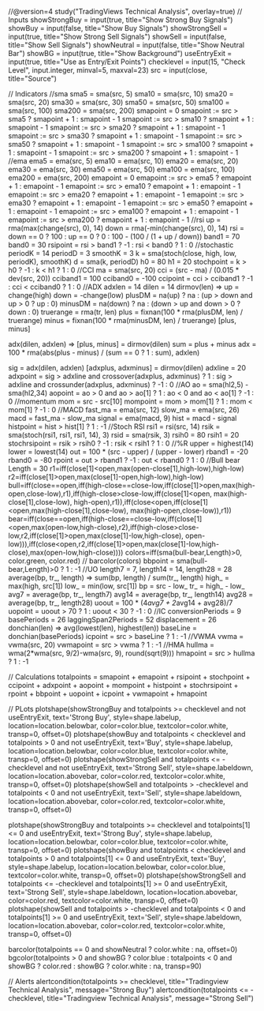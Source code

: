 //@version=4
study("TradingViews Technical Analysis", overlay=true)
// Inputs
showStrongBuy = input(true, title="Show Strong Buy Signals")
showBuy = input(false, title="Show Buy Signals")
showStrongSell = input(true, title="Show Strong Sell Signals")
showSell = input(false, title="Show Sell Signals")
showNeutral = input(false, title="Show Neutral Bar")
showBG = input(true, title="Show Background")
useEntryExit = input(true, title="Use as Entry/Exit Points")
checklevel = input(15, "Check Level", input.integer, minval=5, maxval=23)
src = input(close, title="Source")

// Indicators
//sma
sma5 = sma(src, 5)
sma10 = sma(src, 10)
sma20 = sma(src, 20)
sma30 = sma(src, 30)
sma50 = sma(src, 50)
sma100 = sma(src, 100)
sma200 = sma(src, 200)
smapoint = 0
smapoint := src > sma5 ? smapoint + 1 : smapoint - 1
smapoint := src > sma10 ? smapoint + 1 : smapoint - 1
smapoint := src > sma20 ? smapoint + 1 : smapoint - 1
smapoint := src > sma30 ? smapoint + 1 : smapoint - 1
smapoint := src > sma50 ? smapoint + 1 : smapoint - 1
smapoint := src > sma100 ? smapoint + 1 : smapoint - 1
smapoint := src > sma200 ? smapoint + 1 : smapoint - 1
//ema
ema5 = ema(src, 5)
ema10 = ema(src, 10)
ema20 = ema(src, 20)
ema30 = ema(src, 30)
ema50 = ema(src, 50)
ema100 = ema(src, 100)
ema200 = ema(src, 200)
emapoint = 0
emapoint := src > ema5 ? emapoint + 1 : emapoint - 1
emapoint := src > ema10 ? emapoint + 1 : emapoint - 1
emapoint := src > ema20 ? emapoint + 1 : emapoint - 1
emapoint := src > ema30 ? emapoint + 1 : emapoint - 1
emapoint := src > ema50 ? emapoint + 1 : emapoint - 1
emapoint := src > ema100 ? emapoint + 1 : emapoint - 1
emapoint := src > ema200 ? emapoint + 1 : emapoint - 1
//rsi
up = rma(max(change(src), 0), 14)
down = rma(-min(change(src), 0), 14)
rsi = down == 0 ? 100 : up == 0 ? 0 : 100 - (100 / (1 + up / down))
band1 = 70
band0 = 30
rsipoint = rsi > band1 ? -1 : rsi < band0 ? 1 : 0
//stochastic
periodK = 14
periodD = 3
smoothK = 3
k = sma(stoch(close, high, low, periodK), smoothK)
d = sma(k, periodD)
h0 = 80
h1 = 20
stochpoint = k > h0 ? -1 : k < h1 ? 1 : 0
//CCI
ma = sma(src, 20)
cci = (src - ma) / (0.015 * dev(src, 20))
cciband1 = 100
cciband0 = -100
ccipoint = cci > cciband1 ? -1 : cci < cciband0 ? 1 : 0
//ADX
adxlen = 14
dilen = 14
dirmov(len) =>
	up = change(high)
	down = -change(low)
	plusDM = na(up) ? na : (up > down and up > 0 ? up : 0)
    minusDM = na(down) ? na : (down > up and down > 0 ? down : 0)
	truerange = rma(tr, len)
	plus = fixnan(100 * rma(plusDM, len) / truerange)
	minus = fixnan(100 * rma(minusDM, len) / truerange)
	[plus, minus]

adx(dilen, adxlen) =>
	[plus, minus] = dirmov(dilen)
	sum = plus + minus
	adx = 100 * rma(abs(plus - minus) / (sum == 0 ? 1 : sum), adxlen)

sig = adx(dilen, adxlen)
[adxplus, adxminus] = dirmov(dilen)
adxline = 20
adxpoint = sig > adxline and crossover(adxplus, adxminus) ? 1 : sig > adxline and crossunder(adxplus, adxminus) ? -1 : 0
//AO
ao = sma(hl2,5) - sma(hl2,34)
aopoint = ao > 0 and ao > ao[1] ? 1 : ao < 0 and ao < ao[1] ? -1 : 0
//momentum
mom = src - src[10]
mompoint = mom > mom[1] ? 1 : mom < mom[1] ? -1 : 0
//MACD
fast_ma = ema(src, 12)
slow_ma = ema(src, 26)
macd = fast_ma - slow_ma
signal = ema(macd, 9)
hist = macd - signal
histpoint = hist > hist[1] ? 1 : -1
//Stoch RSI
rsi1 = rsi(src, 14)
rsik = sma(stoch(rsi1, rsi1, rsi1, 14), 3)
rsid = sma(rsik, 3)
rsih0 = 80
rsih1 = 20
stochrsipoint = rsik > rsih0 ? -1 : rsik < rsih1 ? 1 : 0
//%R
upper = highest(14)
lower = lowest(14)
out = 100 * (src - upper) / (upper - lower)
rband1 = -20
rband0 = -80
rpoint = out > rband1 ? -1 : out < rband0 ? 1 : 0
//Bull bear
Length = 30
r1=iff(close[1]<open,max(open-close[1],high-low),high-low)
r2=iff(close[1]>open,max(close[1]-open,high-low),high-low)
bull=iff(close==open,iff(high-close==close-low,iff(close[1]>open,max(high-open,close-low),r1),iff(high-close>close-low,iff(close[1]<open, max(high-close[1],close-low), high-open),r1)),iff(close<open,iff(close[1]<open,max(high-close[1],close-low), max(high-open,close-low)),r1))
bear=iff(close==open,iff(high-close==close-low,iff(close[1]<open,max(open-low,high-close),r2),iff(high-close>close-low,r2,iff(close[1]>open,max(close[1]-low,high-close), open-low))),iff(close<open,r2,iff(close[1]>open,max(close[1]-low,high-close),max(open-low,high-close))))
colors=iff(sma(bull-bear,Length)>0, color.green, color.red)
// barcolor(colors)
bbpoint = sma(bull-bear,Length)>0 ? 1 : -1
//UO
length7 = 7,
length14 = 14,
length28 = 28
average(bp, tr_, length) => sum(bp, length) / sum(tr_, length)
high_ = max(high, src[1])
low_ = min(low, src[1])
bp = src - low_
tr_ = high_ - low_
avg7 = average(bp, tr_, length7)
avg14 = average(bp, tr_, length14)
avg28 = average(bp, tr_, length28)
uoout = 100 * (4*avg7 + 2*avg14 + avg28)/7
uopoint = uoout > 70 ? 1 : uoout < 30 ? -1 : 0
//IC
conversionPeriods = 9
basePeriods = 26
laggingSpan2Periods = 52
displacement = 26
donchian(len) => avg(lowest(len), highest(len))
baseLine = donchian(basePeriods)
icpoint = src > baseLine ? 1 : -1
//VWMA
vwma = vwma(src, 20)
vwmapoint = src > vwma ? 1 : -1
//HMA
hullma = wma(2*wma(src, 9/2)-wma(src, 9), round(sqrt(9)))
hmapoint = src > hullma ? 1 : -1


// Calculations
totalpoints = smapoint + emapoint + rsipoint + stochpoint + ccipoint + adxpoint + aopoint + mompoint + histpoint + stochrsipoint + rpoint + bbpoint + uopoint + icpoint + vwmapoint + hmapoint
    
// PLots
plotshape(showStrongBuy and totalpoints >= checklevel and not useEntryExit, text='Strong Buy', style=shape.labelup, location=location.belowbar, color=color.blue, textcolor=color.white, transp=0, offset=0)
plotshape(showBuy and totalpoints < checklevel and totalpoints > 0 and not useEntryExit, text='Buy', style=shape.labelup, location=location.belowbar, color=color.blue, textcolor=color.white, transp=0, offset=0)
plotshape(showStrongSell and totalpoints <= -checklevel and not useEntryExit, text='Strong Sell', style=shape.labeldown, location=location.abovebar, color=color.red, textcolor=color.white, transp=0, offset=0)
plotshape(showSell and totalpoints > -checklevel and totalpoints < 0 and not useEntryExit, text='Sell', style=shape.labeldown, location=location.abovebar, color=color.red, textcolor=color.white, transp=0, offset=0)

plotshape(showStrongBuy and totalpoints >= checklevel and totalpoints[1] <= 0 and useEntryExit, text='Strong Buy', style=shape.labelup, location=location.belowbar, color=color.blue, textcolor=color.white, transp=0, offset=0)
plotshape(showBuy and totalpoints < checklevel and totalpoints > 0 and totalpoints[1] <= 0 and useEntryExit, text='Buy', style=shape.labelup, location=location.belowbar, color=color.blue, textcolor=color.white, transp=0, offset=0)
plotshape(showStrongSell and totalpoints <= -checklevel and totalpoints[1] >= 0 and useEntryExit, text='Strong Sell', style=shape.labeldown, location=location.abovebar, color=color.red, textcolor=color.white, transp=0, offset=0)
plotshape(showSell and totalpoints > -checklevel and totalpoints < 0 and totalpoints[1] >= 0 and useEntryExit, text='Sell', style=shape.labeldown, location=location.abovebar, color=color.red, textcolor=color.white, transp=0, offset=0)

barcolor(totalpoints == 0 and showNeutral ? color.white : na, offset=0)
bgcolor(totalpoints > 0 and showBG ? color.blue : totalpoints < 0 and showBG ? color.red : showBG ? color.white : na, transp=90)

// Alerts
alertcondition(totalpoints >= checklevel, title="Tradingview Technical Analysis", message="Strong Buy")
alertcondition(totalpoints <= -checklevel, title="Tradingview Technical Analysis", message="Strong Sell")

